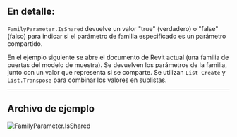 ## En detalle:
`FamilyParameter.IsShared` devuelve un valor "true" (verdadero) o "false" (falso) para indicar si el parámetro de familia especificado es un parámetro compartido.

En el ejemplo siguiente se abre el documento de Revit actual (una familia de puertas del modelo de muestra). Se devuelven los parámetros de la familia, junto con un valor que representa si se comparte. Se utilizan `List Create` y `List.Transpose` para combinar los valores en sublistas.
___
## Archivo de ejemplo

![FamilyParameter.IsShared](./Revit.Elements.FamilyParameter.IsShared_img.jpg)
